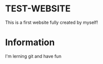 # TEST-WEBSITE

This is a first website fully created by myself!

# Information

I'm lerning git and have fun
